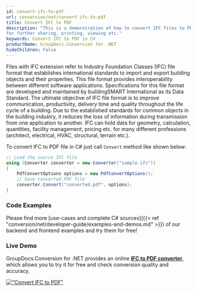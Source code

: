 ```yaml
---
id: convert-ifc-to-pdf
url: conversion/net/convert-ifc-to-pdf
title: Convert IFC to PDF
description: "This is a demonstration of how to convert IFC files to PDF in a nice and easy way. Use power of C# programming language and features of GroupDocs.Conversion for .NET library to transform your IFC documents into PDF format 
for further sharing, printing, viewing etc."
keywords: Convert IFC to PDF in C#
productName: GroupDocs.Conversion for .NET
hideChildren: False
---
```


Files with IFC extension refer to Industry Foundation Classes (IFC) file format that establishes international standards to import and export building objects and their properties. This file format provides interoperability between different software applications. Specifications for this file format are developed and maintained by buildingSMART International as its Data Standard. The ultimate objective of IFC file format is to improve communication, productivity, delivery time and quality throughout the life cycle of a building. Due to the established standards for common objects in the building industry, it reduces the loss of information during transmission from one application to another. IFC can hold data for geometry, calculation, quantities, facility management, pricing etc. for many different professions (architect, electrical, HVAC, structural, terrain etc.).

To convert IFC to PDF file in C# just call `Convert` method like shown below:

```csharp
// Load the source IFC file
using (Converter converter = new Converter("sample.ifc"))
{
    PdfConvertOptions options = new PdfConvertOptions();
    // Save converted PDF file
    converter.Convert("converted.pdf", options);
}
```

### Code Examples

Please find more [use-cases and complete C# sources]({{< ref "conversion/net/developer-guide/examples-and-demos.md" >}}) of our backend and frontend examples and try them for free!

### Live Demo

GroupDocs.Conversion for .NET provides an online [**IFC to PDF converter**](https://products.groupdocs.app/conversion/ifc-to-pdf), which allows you to try it for free and check conversion quality and accuracy.

[!["Convert IFC to PDF"](conversion/net/images/convert-ifc-to-pdf.png)](https://products.groupdocs.app/conversion/ifc-to-pdf)